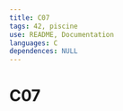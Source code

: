 ```yaml
---
title: C07
tags: 42, piscine
use: README, Documentation
languages: C
dependences: NULL
---
```


# C07